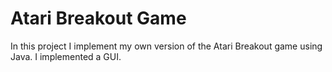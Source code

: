 # Atari Breakout Game
 
In this project I implement my own version of the Atari Breakout game using Java. I implemented a GUI.
